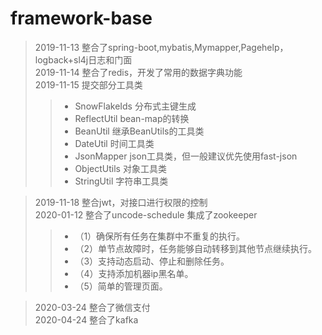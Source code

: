 # framework-base

>2019-11-13 整合了spring-boot,mybatis,Mymapper,Pagehelp，logback+sl4j日志和门面<br> 
>2019-11-14 整合了redis，开发了常用的数据字典功能<br> 
>2019-11-15 提交部分工具类<br> 
  >>* SnowFlakeIds 分布式主键生成<br> 
  >>* ReflectUtil  bean-map的转换<br> 
  >>* BeanUtil     继承BeanUtils的工具类<br> 
  >>* DateUtil     时间工具类<br> 
  >>* JsonMapper   json工具类，但一般建议优先使用fast-json<br> 
  >>* ObjectUtils  对象工具类<br> 
  >>* StringUtil   字符串工具类<br> 

>2019-11-18 整合jwt，对接口进行权限的控制<br> 
>2020-01-12 整合了uncode-schedule 集成了zookeeper
  >>* （1）确保所有任务在集群中不重复的执行。 
  >>* （2）单节点故障时，任务能够自动转移到其他节点继续执行。 
  >>* （3）支持动态启动、停止和删除任务。 
  >>* （4）支持添加机器ip黑名单。 
  >>* （5）简单的管理页面。

>2020-03-24 整合了微信支付 <br>
>2020-04-24 整合了kafka
